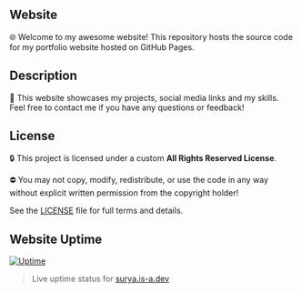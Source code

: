 ## Website

🌐 Welcome to my awesome website! This repository hosts the source code for my portfolio website hosted on GitHub Pages.

## Description

📝 This website showcases my projects, social media links and my skills. Feel free to contact me if you have any questions or feedback!

## License
🔒 This project is licensed under a custom **All Rights Reserved License**.

⛔ You may not copy, modify, redistribute, or use the code in any way without explicit written permission from the copyright holder!

See the [LICENSE](LICENSE) file for full terms and details.

## Website Uptime

[![Uptime](https://img.shields.io/endpoint?url=https://raw.githubusercontent.com/suryanarayanrenjith/suryanarayanrenjith/main/.github/status.json&label=Website%20Uptime)](https://surya.is-a.dev)

> Live uptime status for [surya.is-a.dev](https://surya.is-a.dev)
